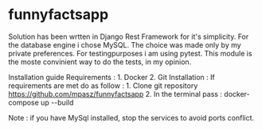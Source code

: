 # funnyfactsapp

Solution has been wrtten in Django Rest Framework for it's simplicity. 
For the database engine i chose MySQL. The choice was made only by my private preferences. 
For testingpurposes i am using pytest. This module is the moste convinient way to do the tests, in my opinion.



Installation guide
  Requirements : 
    1. Docker
    2. Git
  Installation : 
    If requirements are met do as follow :
      1. Clone git repository https://github.com/mpasz/funnyfactsapp
      2. In the terminal pass : docker-compose up --build
  
  Note : 
    if you have MySql installed, stop the services to avoid ports conflict. 
    
  
